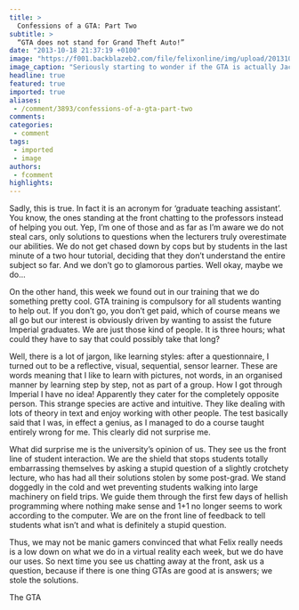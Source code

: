 ```yaml
---
title: >
  Confessions of a GTA: Part Two
subtitle: >
  “GTA does not stand for Grand Theft Auto!”
date: "2013-10-18 21:37:19 +0100"
image: "https://f001.backblazeb2.com/file/felixonline/img/upload/201310121330-jal08-comment_gta.jpg"
image_caption: "Seriously starting to wonder if the GTA is actually Jack Black..."
headline: true
featured: true
imported: true
aliases:
 - /comment/3893/confessions-of-a-gta-part-two
comments:
categories:
 - comment
tags:
 - imported
 - image
authors:
 - fcomment
highlights:
---
```


Sadly, this is true. In fact it is an acronym for ‘graduate teaching assistant’. You know, the ones standing at the front chatting to the professors instead of helping you out. Yep, I’m one of those and as far as I’m aware we do not steal cars, only solutions to questions when the lecturers truly overestimate our abilities. We do not get chased down by cops but by students in the last minute of a two hour tutorial, deciding that they don’t understand the entire subject so far. And we don’t go to glamorous parties. Well okay, maybe we do...

On the other hand, this week we found out in our training that we do something pretty cool. GTA training is compulsory for all students wanting to help out. If you don’t go, you don’t get paid, which of course means we all go but our interest is obviously driven by wanting to assist the future Imperial graduates. We are just those kind of people. It is three hours; what could they have to say that could possibly take that long?

Well, there is a lot of jargon, like learning styles: after a questionnaire, I turned out to be a reflective, visual, sequential, sensor learner. These are words meaning that I like to learn with pictures, not words, in an organised manner by learning step by step, not as part of a group. How I got through Imperial I have no idea! Apparently they cater for the completely opposite person. This strange species are active and intuitive. They like dealing with lots of theory in text and enjoy working with other people. The test basically said that I was, in effect a genius, as I managed to do a course taught entirely wrong for me. This clearly did not surprise me.

What did surprise me is the university’s opinion of us. They see us the front line of student interaction. We are the shield that stops students totally embarrassing themselves by asking a stupid question of a slightly crotchety lecture, who has had all their solutions stolen by some post-grad. We stand doggedly in the cold and wet preventing students walking into large machinery on field trips. We guide them through the first few days of hellish programming where nothing make sense and 1+1 no longer seems to work according to the computer. We are on the front line of feedback to tell students what isn’t and what is definitely a stupid question.

Thus, we may not be manic gamers convinced that what Felix really needs is a low down on what we do in a virtual reality each week, but we do have our uses. So next time you see us chatting away at the front, ask us a question, because if there is one thing GTAs are good at is answers; we stole the solutions.

The GTA
